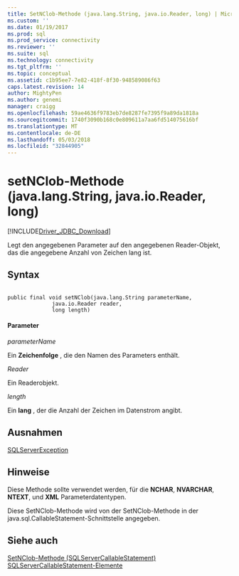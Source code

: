 ```yaml
---
title: SetNClob-Methode (java.lang.String, java.io.Reader, long) | Microsoft Docs
ms.custom: ''
ms.date: 01/19/2017
ms.prod: sql
ms.prod_service: connectivity
ms.reviewer: ''
ms.suite: sql
ms.technology: connectivity
ms.tgt_pltfrm: ''
ms.topic: conceptual
ms.assetid: c1b95ee7-7e82-418f-8f30-948589086f63
caps.latest.revision: 14
author: MightyPen
ms.author: genemi
manager: craigg
ms.openlocfilehash: 59ae4636f9783eb7de8287fe7395f9a89da1818a
ms.sourcegitcommit: 1740f3090b168c0e809611a7aa6fd514075616bf
ms.translationtype: MT
ms.contentlocale: de-DE
ms.lasthandoff: 05/03/2018
ms.locfileid: "32844905"
---
```

# <a name="setnclob-method-javalangstring-javaioreader-long"></a>setNClob-Methode (java.lang.String, java.io.Reader, long)
[!INCLUDE[Driver_JDBC_Download](../../../includes/driver_jdbc_download.md)]

  Legt den angegebenen Parameter auf den angegebenen Reader-Objekt, das die angegebene Anzahl von Zeichen lang ist.  
  
## <a name="syntax"></a>Syntax  
  
```  
  
public final void setNClob(java.lang.String parameterName,  
              java.io.Reader reader,  
              long length)  
```  
  
#### <a name="parameters"></a>Parameter  
 *parameterName*  
  
 Ein **Zeichenfolge** , die den Namen des Parameters enthält.  
  
 *Reader*  
  
 Ein Readerobjekt.  
  
 *length*  
  
 Ein **lang** , der die Anzahl der Zeichen im Datenstrom angibt.  
  
## <a name="exceptions"></a>Ausnahmen  
 [SQLServerException](../../../connect/jdbc/reference/sqlserverexception-class.md)  
  
## <a name="remarks"></a>Hinweise  
 Diese Methode sollte verwendet werden, für die **NCHAR**, **NVARCHAR**, **NTEXT**, und **XML** Parameterdatentypen.  
  
 Diese SetNClob-Methode wird von der SetNClob-Methode in der java.sql.CallableStatement-Schnittstelle angegeben.  
  
## <a name="see-also"></a>Siehe auch  
 [SetNClob-Methode &#40;SQLServerCallableStatement&#41;](../../../connect/jdbc/reference/setnclob-method-sqlservercallablestatement.md)   
 [SQLServerCallableStatement-Elemente](../../../connect/jdbc/reference/sqlservercallablestatement-members.md)  
  
  
